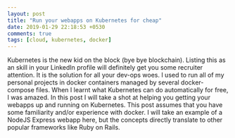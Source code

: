 ```yaml
---
layout: post
title: "Run your webapps on Kubernetes for cheap"
date: 2019-01-29 22:18:53 +0530
comments: true
tags: [cloud, kubernetes, docker]
---
```

Kubernetes is the new kid on the block (bye bye blockchain). Listing this as an skill in your LinkedIn profile will definitely get you some recruiter attention. It is the solution for all your dev-ops woes.
I used to run all of my personal projects in docker containers managed by several docker-compose files. When I learnt what Kubernetes can do automatically for free, I was amazed.
In this post I will take a shot at helping you getting your webapps up and running on Kubernetes. This post assumes that you have some familiarity and/or experience with docker. I will take an example
of a NodeJS Express webapp here, but the concepts directly translate to other popular frameworks like Ruby on Rails.
